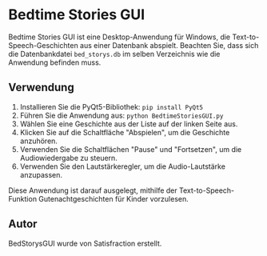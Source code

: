 # Bedtime Stories GUI

Bedtime Stories GUI ist eine Desktop-Anwendung für Windows, die Text-to-Speech-Geschichten aus einer Datenbank abspielt.
Beachten Sie, dass sich die Datenbankdatei `bed_storys.db` im selben Verzeichnis wie die Anwendung befinden muss.

## Verwendung

1. Installieren Sie die PyQt5-Bibliothek: `pip install PyQt5`
2. Führen Sie die Anwendung aus: `python BedtimeStoriesGUI.py`
3. Wählen Sie eine Geschichte aus der Liste auf der linken Seite aus.
4. Klicken Sie auf die Schaltfläche "Abspielen", um die Geschichte anzuhören.
5. Verwenden Sie die Schaltflächen "Pause" und "Fortsetzen", um die Audiowiedergabe zu steuern.
6. Verwenden Sie den Lautstärkeregler, um die Audio-Lautstärke anzupassen.

Diese Anwendung ist darauf ausgelegt, mithilfe der Text-to-Speech-Funktion Gutenachtgeschichten für Kinder vorzulesen.

## Autor

BedStorysGUI wurde von Satisfraction erstellt.
